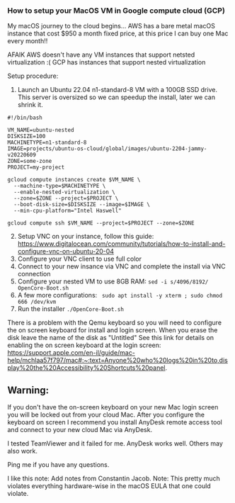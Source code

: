 

### How to setup your MacOS VM in Google compute cloud (GCP)

My macOS journey to the cloud begins...
AWS has a bare metal macOS instance that cost $950 a month fixed price, at this price I can buy one Mac every month!!

AFAIK AWS doesn't have any VM instances that support netsted virtualization :(
GCP has instances that support nested virtualization

Setup procedure:
1. Launch an Ubuntu 22.04 n1-standard-8 VM with a 100GB SSD drive.
   This server is oversized so we can speedup the install, later we can shrink it.
``` 
#!/bin/bash

VM_NAME=ubuntu-nested
DISKSIZE=100
MACHINETYPE=n1-standard-8
IMAGE=projects/ubuntu-os-cloud/global/images/ubuntu-2204-jammy-v20220609
ZONE=some-zone
PROJECT=my-project

gcloud compute instances create $VM_NAME \
  --machine-type=$MACHINETYPE \
  --enable-nested-virtualization \
  --zone=$ZONE --project=$PROJECT \
  --boot-disk-size=$DISKSIZE --image=$IMAGE \
  --min-cpu-platform="Intel Haswell"

gcloud compute ssh $VM_NAME --project=$PROJECT --zone=$ZONE
```

2. Setup VNC on your instance, follow this guide:
   https://www.digitalocean.com/community/tutorials/how-to-install-and-configure-vnc-on-ubuntu-20-04
3. Configure your VNC client to use full color
4. Connect to your new insance via VNC and complete the install via VNC connection
5. Configure your nested VM to use 8GB RAM:
```sed -i s/4096/8192/ OpenCore-Boot.sh```
6. A few more configurations:
``` sudo apt install -y xterm ; sudo chmod 666 /dev/kvm```
7. Run the installer 
```./OpenCore-Boot.sh```

There is a problem with the Qemu keyboard so you will need to configure the on screen keyboard for install and login screen.
When you erase the disk leave the name of the disk as "Untitled"
See this link for details on enabling the on screen keyboard at the login screen:
https://support.apple.com/en-il/guide/mac-help/mchlaa57f797/mac#:~:text=Anyone%20who%20logs%20in%20to,display%20the%20Accessibility%20Shortcuts%20panel.

## Warning:
If you don't have the on-screen keyboard on your new Mac login screen you will be locked out from your cloud Mac.
After you configure the keyboard on screen I recommend you install AnyDesk remote access tool and connect to your new cloud Mac via AnyDesk.

I tested TeamViewer and it failed for me.
AnyDesk works well.
Others may also work.

Ping me if you have any questions.

I like this note:
Add notes from Constantin Jacob.
Note: This pretty much violates everything hardware-wise in the macOS EULA that
one could violate.

